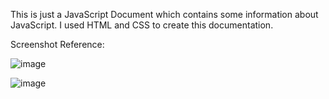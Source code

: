 This is just a JavaScript Document which contains some information about JavaScript.
I used HTML and CSS to create this documentation.

Screenshot Reference:

![image](https://user-images.githubusercontent.com/78247889/120292061-92b99c80-c2e1-11eb-8d26-b88d16f9680d.png)

![image](https://user-images.githubusercontent.com/78247889/120292271-cdbbd000-c2e1-11eb-919a-f42112cd078b.png)

